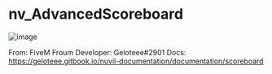 # nv_AdvancedScoreboard

![image](https://user-images.githubusercontent.com/92045454/203766123-34417025-497e-475e-b7aa-2abb671037a1.png)

From: FiveM Froum
Developer: Geloteee#2901
Docs: https://geloteee.gitbook.io/nuvil-documentation/documentation/scoreboard
